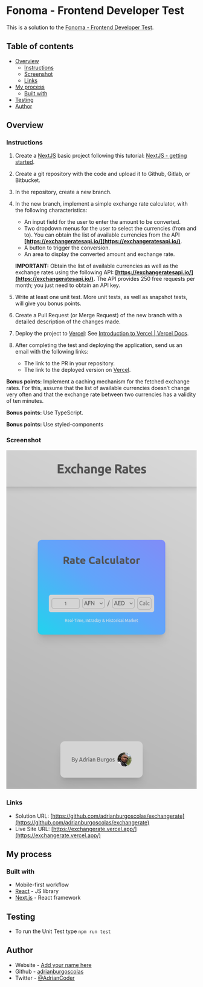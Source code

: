 # Fonoma - Frontend Developer Test

This is a solution to the [Fonoma - Frontend Developer Test](https://fonoma.notion.site/Fonoma-Frontend-Developer-Test-72707c63a57c4f1bb89c3c34d774d850). 

## Table of contents

- [Overview](#overview)
  - [Instructions](#Instructions)
  - [Screenshot](#screenshot)
  - [Links](#links)
- [My process](#my-process)
  - [Built with](#built-with)
- [Testing](#testing)
- [Author](#author)


## Overview

### Instructions

1. Create a [NextJS](https://nextjs.org/) basic project following this tutorial: [NextJS - getting started](https://nextjs.org/docs/getting-started).
2. Create a git repository with the code and upload it to Github, Gitlab, or Bitbucket. 
3. In the repository, create a new branch.
4. In the new branch, implement a simple exchange rate calculator, with the following characteristics:
    - An input field for the user to enter the amount to be converted.
    - Two dropdown menus for the user to select the currencies (from and to). You can obtain the list of available currencies from the API **[https://exchangeratesapi.io/](https://exchangeratesapi.io/)**.
    - A button to trigger the conversion.
    - An area to display the converted amount and exchange rate.
    
    **IMPORTANT:** Obtain the list of available currencies as well as the exchange rates using the following API: **[https://exchangeratesapi.io/](https://exchangeratesapi.io/).** The API provides 250 free requests per month; you just need to obtain an API key.
    
5. Write at least one unit test. More unit tests, as well as snapshot tests, will give you bonus points.
6. Create a Pull Request (or Merge Request) of the new branch with a detailed description of the changes made.
7. Deploy the project to [Vercel](https://vercel.com/): See [Introduction to Vercel | Vercel Docs](https://vercel.com/docs).
8. After completing the test and deploying the application, send us an email with the following links:
    - The link to the PR in your repository.
    - The link to the deployed version on [Vercel](https://vercel.com/).

**Bonus points:** Implement a caching mechanism for the fetched exchange rates. For this, assume that the list of available currencies doesn’t change very often and that the exchange rate between two currencies has a validity of ten minutes.

**Bonus points:** Use TypeScript.

**Bonus points:** Use styled-components

### Screenshot

![](./screenshot.png)


### Links

- Solution URL: [https://github.com/adrianburgoscolas/exchangerate](https://github.com/adrianburgoscolas/exchangerate)
- Live Site URL: [https://exchangerate.vercel.app/](https://exchangerate.vercel.app/)

## My process

### Built with

- Mobile-first workflow
- [React](https://reactjs.org/) - JS library
- [Next.js](https://nextjs.org/) - React framework

## Testing
- To run the Unit Test type `npm run test`

## Author

- Website - [Add your name here](https://www.your-site.com)
- Github - [adrianburgoscolas](https://github.com/adrianburgoscolas)
- Twitter - [@AdrianCoder](https://twitter.com/AdrianCoder)
